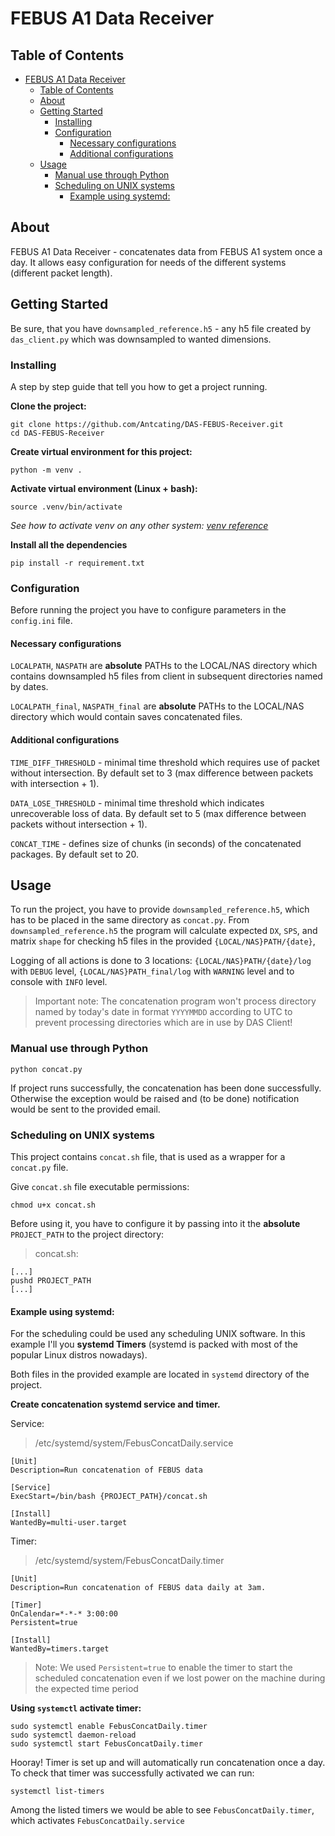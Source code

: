 # FEBUS A1 Data Receiver

## Table of Contents

- [FEBUS A1 Data Receiver](#febus-a1-data-receiver)
  - [Table of Contents](#table-of-contents)
  - [About ](#about-)
  - [Getting Started ](#getting-started-)
    - [Installing](#installing)
    - [Configuration](#configuration)
      - [Necessary configurations](#necessary-configurations)
      - [Additional configurations](#additional-configurations)
  - [Usage ](#usage-)
    - [Manual use through Python](#manual-use-through-python)
    - [Scheduling on UNIX systems](#scheduling-on-unix-systems)
      - [Example using systemd:](#example-using-systemd)

## About <a name = "about"></a>

FEBUS A1 Data Receiver - concatenates data from FEBUS A1 system once a day. It allows easy configuration for needs of the different systems (different packet length). 

## Getting Started <a name = "getting_started"></a>

Be sure, that you have `downsampled_reference.h5` - any h5 file created by `das_client.py` which was downsampled to wanted dimensions. 

### Installing

A step by step guide that tell you how to get a project running.

**Clone the project:**

```
git clone https://github.com/Antcating/DAS-FEBUS-Receiver.git
cd DAS-FEBUS-Receiver
```

**Create virtual environment for this project:**

```
python -m venv .
```
**Activate virtual environment (Linux + bash):**
```
source .venv/bin/activate
```
*See how to activate venv on any other system: [venv reference](https://docs.python.org/3/library/venv.html)*


**Install all the dependencies**

```
pip install -r requirement.txt
```

### Configuration

Before running the project you have to configure parameters in the `config.ini` file.

#### Necessary configurations

`LOCALPATH`, `NASPATH` are **absolute** PATHs to the LOCAL/NAS directory which contains downsampled h5 files from client in subsequent directories named by dates.

`LOCALPATH_final`, `NASPATH_final` are **absolute** PATHs to the LOCAL/NAS directory which would contain saves concatenated files.

#### Additional configurations

`TIME_DIFF_THRESHOLD` - minimal time threshold which requires use of packet without intersection. By default set to 3 (max difference between packets with intersection + 1).

`DATA_LOSE_THRESHOLD` - minimal time threshold which indicates unrecoverable loss of data. By default set to 5 (max difference between packets without intersection + 1).

`CONCAT_TIME` - defines size of chunks (in seconds) of the concatenated packages. By default set to 20.

## Usage <a name = "usage"></a>

To run the project, you have to provide `downsampled_reference.h5`, which has to be placed in the same directory as `concat.py`. From `downsampled_reference.h5` the program will calculate expected `DX`, `SPS`, and matrix `shape` for checking h5 files in the provided `{LOCAL/NAS}PATH/{date}`,

Logging of all actions is done to 3 locations: `{LOCAL/NAS}PATH/{date}/log` with `DEBUG` level, `{LOCAL/NAS}PATH_final/log` with `WARNING` level and to console with `INFO` level.

> Important note: The concatenation program won't process directory named by today's date in format `YYYYMMDD` according to UTC to prevent processing directories which are in use by DAS Client!  
### Manual use through Python
```
python concat.py
```


If project runs successfully, the concatenation has been done successfully. Otherwise the exception would be raised and (to be done) notification would be sent to the provided email.  


### Scheduling on UNIX systems

This project contains `concat.sh` file, that is used as a wrapper for a `concat.py` file. 

Give `concat.sh` file executable permissions:

```
chmod u+x concat.sh
```

Before using it, you have to configure it by passing into it the **absolute** `PROJECT_PATH` to the project directory:

> concat.sh:
```
[...]
pushd PROJECT_PATH
[...]
```



#### Example using systemd: 

For the scheduling could be used any scheduling UNIX software. In this example I'll you **systemd Timers** (systemd is packed with most of the popular Linux distros nowadays).

Both files in the provided example are located in `systemd` directory of the project.

**Create concatenation systemd service and timer.**

Service:

> /etc/systemd/system/FebusConcatDaily.service

```
[Unit]
Description=Run concatenation of FEBUS data

[Service]
ExecStart=/bin/bash {PROJECT_PATH}/concat.sh

[Install]
WantedBy=multi-user.target
```

Timer:

> /etc/systemd/system/FebusConcatDaily.timer
```
[Unit]
Description=Run concatenation of FEBUS data daily at 3am.

[Timer]
OnCalendar=*-*-* 3:00:00
Persistent=true

[Install]
WantedBy=timers.target
```

> Note: We used `Persistent=true` to enable the timer to start the scheduled concatenation even if we lost power on the machine during the expected time period

**Using `systemctl` activate timer:**

```
sudo systemctl enable FebusConcatDaily.timer
sudo systemctl daemon-reload
sudo systemctl start FebusConcatDaily.timer
```

Hooray! Timer is set up and will automatically run concatenation once a day. To check that timer was successfully activated we can run: 

```
systemctl list-timers
```

Among the listed timers we would be able to see `FebusConcatDaily.timer`, which activates `FebusConcatDaily.service`